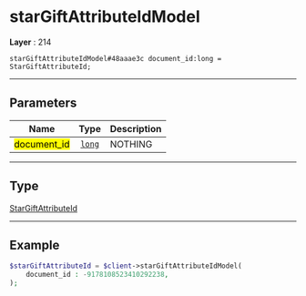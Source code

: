 # starGiftAttributeIdModel

**Layer** : 214

```tl
starGiftAttributeIdModel#48aaae3c document_id:long = StarGiftAttributeId;
```

---

## Parameters

| Name | Type | Description |
| :---: | :---: | :--- |
| <mark>document_id</mark> | [`long`](type/long) | NOTHING |

---

## Type

[StarGiftAttributeId](type/StarGiftAttributeId)

---

## Example

```php
$starGiftAttributeId = $client->starGiftAttributeIdModel(
	document_id : -9178108523410292238,
);
```